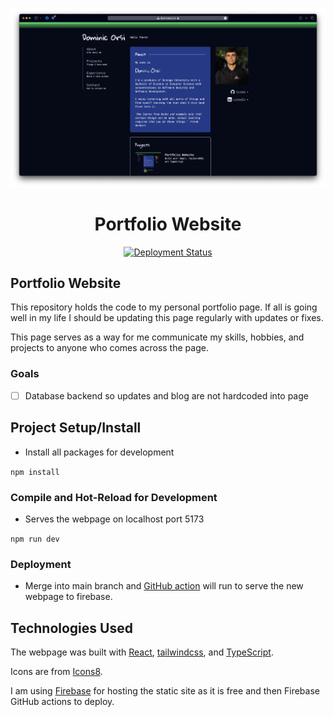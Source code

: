 <div align="center">
    <p>
        <a href="#">
            <a href="https://dominicorsi.com"><img alt="Portfolio Website" src="./public/readme/portfolio-full-page.png"/>
        </a>
    </p>
    <h1>Portfolio Website</h1>
    <p>
        <a href="#"> </a>
            <a href="https://github.com/dominicorsi/dominiorsi.com/actions/worflows/firebase-hosting-merge.yml"> <img alt="Deployment Status" src="https://github.com/dominicorsi/dominicorsi.com/actions/workflows/firebase-hosting-merge.yml/badge.svg">
            </a> 
    <p>

</div>

## Portfolio Website
This repository holds the code to my personal portfolio page. If all is going well in my life I should be updating this page regularly with updates or fixes.

This page serves as a way for me communicate my skills, hobbies, and projects to anyone who comes across the page. 

### Goals
- [ ] Database backend so updates and blog are not hardcoded into page

## Project Setup/Install
- Install all packages for development

`npm install`

### Compile and Hot-Reload for Development
- Serves the webpage on localhost port 5173

`npm run dev`

### Deployment
- Merge into main branch and [GitHub action](.github/workflows/firebase-hosting-merge.yml) will run to serve the new webpage to firebase.

## Technologies Used
The webpage was built with [React](https://react.dev), [tailwindcss](https://tailwindcss.com), and [TypeScript](https://www.typescriptlang.org).

Icons are from [Icons8](https://icons8.com).

I am using [Firebase](https://firebase.google.com) for hosting the static site as it is free and then Firebase GitHub actions to deploy.